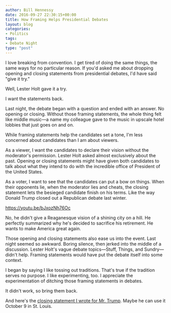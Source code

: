 ```yaml
---
author: Bill Hennessy
date: 2016-09-27 22:30:15+00:00
title: How Framing Helps Presidential Debates
layout: blog
categories:
- Politics
tags:
- Debate Night
type: "post"
---
```


I love breaking from convention. I get tired of doing the same things, the same ways for no particular reason. If you'd asked me about dropping opening and closing statements from presidential debates, I'd have said "give it try."

Well, Lester Holt gave it a try.

I want the statements back.

Last night, the debate began with a question and ended with an answer. No opening or closing. Without those framing statements, the whole thing felt like middle music—a name my colleague gave to the music in upscale hotel lobbies that just goes on and on.

While framing statements help the candidates set a tone, I'm less concerned about candidates than I am about viewers.

As a viewer, I want the candidates to declare their vision without the moderator's permission. Lester Holt asked almost exclusively about the past. Opening or closing statements might have given both candidates to talk about what they intend to do with the incredible office of President of the United States.

As a voter, I want to see that the candidates can put a bow on things. When their opponents lie, when the moderator lies and cheats, the closing statement lets the besieged candidate finish on his terms. Like the way Donald Trump closed out a Republican debate last winter.

https://youtu.be/bJxozNh76Oc

No, he didn't give a Reaganesque vision of a shining city on a hill. He perfectly summarized why he's decided to sacrifice his retirement. He wants to make America great again.

Those opening and closing statements also ease us into the event. Last night seemed so awkward. Boring silence, then jerked into the middle of a discussion. Lester Holt's vague debate topics—Stuff, Things, and Sundry—didn't help. Framing statements would have put the debate itself into some context.

I began by saying I like tossing out traditions. That's true if the tradition serves no purpose. I like experimenting, too. I appreciate the experimentation of ditching those framing statements in debates.

It didn't work, so bring them back.

And here's the [closing statement I wrote for Mr. Trump](https://hennessysview.com/2016/09/26/trumps-closing-statement-tonight/). Maybe he can use it October 9 in St. Louis.


